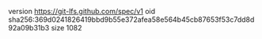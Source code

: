 version https://git-lfs.github.com/spec/v1
oid sha256:369d0241826419bbd9b55e372afea58e564b45cb87653f53c7dd8d92a09b31b3
size 1082
